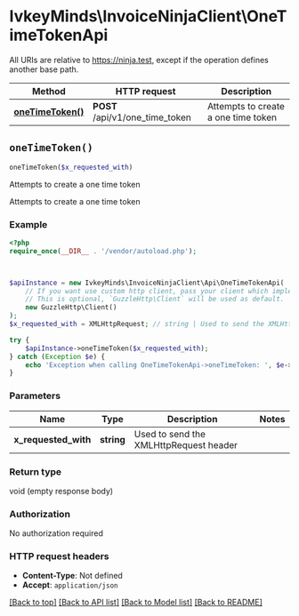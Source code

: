 # IvkeyMinds\InvoiceNinjaClient\OneTimeTokenApi

All URIs are relative to https://ninja.test, except if the operation defines another base path.

| Method | HTTP request | Description |
| ------------- | ------------- | ------------- |
| [**oneTimeToken()**](OneTimeTokenApi.md#oneTimeToken) | **POST** /api/v1/one_time_token | Attempts to create a one time token |


## `oneTimeToken()`

```php
oneTimeToken($x_requested_with)
```

Attempts to create a one time token

Attempts to create a one time token

### Example

```php
<?php
require_once(__DIR__ . '/vendor/autoload.php');



$apiInstance = new IvkeyMinds\InvoiceNinjaClient\Api\OneTimeTokenApi(
    // If you want use custom http client, pass your client which implements `GuzzleHttp\ClientInterface`.
    // This is optional, `GuzzleHttp\Client` will be used as default.
    new GuzzleHttp\Client()
);
$x_requested_with = XMLHttpRequest; // string | Used to send the XMLHttpRequest header

try {
    $apiInstance->oneTimeToken($x_requested_with);
} catch (Exception $e) {
    echo 'Exception when calling OneTimeTokenApi->oneTimeToken: ', $e->getMessage(), PHP_EOL;
}
```

### Parameters

| Name | Type | Description  | Notes |
| ------------- | ------------- | ------------- | ------------- |
| **x_requested_with** | **string**| Used to send the XMLHttpRequest header | |

### Return type

void (empty response body)

### Authorization

No authorization required

### HTTP request headers

- **Content-Type**: Not defined
- **Accept**: `application/json`

[[Back to top]](#) [[Back to API list]](../../README.md#endpoints)
[[Back to Model list]](../../README.md#models)
[[Back to README]](../../README.md)
